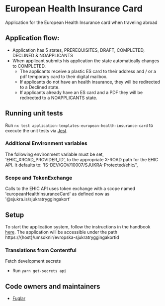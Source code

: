 # European Health Insurance Card

Application for the European Health Insurance card when traveling abroad

## Application flow:

- Application has 5 states, PREREQUISITES, DRAFT, COMPLETED, DECLINED & NOAPPLICANTS
- When applicant submits his application the state automatically changes to COMPLETED.
  - The applicants receive a plastic ES card to their address and / or a pdf temporary card to their digital mailbox.
  - If applicants do not have an health insurance, they will be redirected to a Declined state.
  - If applicants already have an ES card and a PDF they will be redirected to a NOAPPLICANTS state.

## Running unit tests

Run `nx test application-templates-european-health-insurance-card` to execute the unit tests via [Jest](https://jestjs.io).

### Additional Environment variables

The following environment variable must be set, 'EHIC_XROAD_PROVIDER_ID', to the appropriate X-ROAD path for the EHIC API. It defaults to: 'IS-DEV/GOV/10007/SJUKRA-Protected/ehic/',

### Scope and TokenExchange

Calls to the EHIC API uses token exchange with a scope named 'europeanHealthInsuranceCard' as defined now as '@sjukra.is/sjukratryggingakort'

## Setup

To start the application system, follow the instructions in the handbook [here](https://docs.devland.is/apps/application-system).
The application will be accessible under the path https://{host}/umsoknir/evropska-sjukratryggingakortid

### Translations from Contentful

Fetch development secrets

- Run `yarn get-secrets api`

## Code owners and maintainers

- [Fuglar](https://github.com/orgs/island-is/teams/fuglar)
